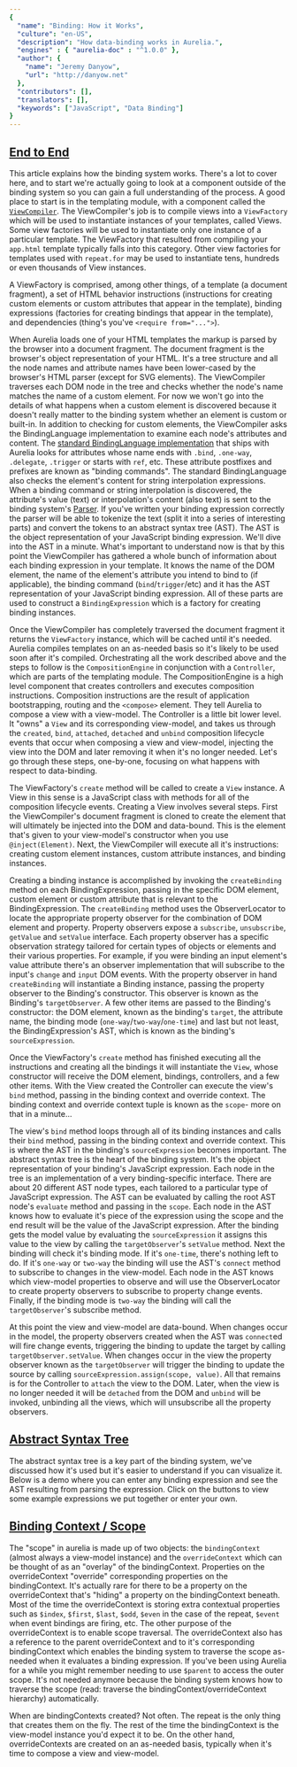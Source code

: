 ```yaml
---
{
  "name": "Binding: How it Works",
  "culture": "en-US",
  "description": "How data-binding works in Aurelia.",
  "engines" : { "aurelia-doc" : "^1.0.0" },
  "author": {
    "name": "Jeremy Danyow",
    "url": "http://danyow.net"
  },
  "contributors": [],
  "translators": [],
  "keywords": ["JavaScript", "Data Binding"]
}
---
```


## [End to End](aurelia-doc://section/1/version/1.0.0)

This article explains how the binding system works. There's a lot to cover here, and to start we're actually going to look at a component outside of the binding system so you can gain a full understanding of the process. A good place to start is in the templating module, with a component called the [`ViewCompiler`](https://github.com/aurelia/templating/blob/master/src/view-compiler.js). The ViewCompiler's job is to compile views into a `ViewFactory` which will be used to instantiate instances of your templates, called Views. Some view factories will be used to instantiate only one instance of a particular template. The ViewFactory that resulted from compiling your `app.html` template typically falls into this category. Other view factories for templates used with `repeat.for` may be used to instantiate tens, hundreds or even thousands of View instances.

A ViewFactory is comprised, among other things, of a template (a document fragment), a set of HTML behavior instructions (instructions for creating custom elements or custom attributes that appear in the template), binding expressions (factories for creating bindings that appear in the template), and dependencies (thing's you've `<require from="...">`).

When Aurelia loads one of your HTML templates the markup is parsed by the browser into a document fragment. The document fragment is the browser's object representation of your HTML. It's a tree structure and all the node names and attribute names have been lower-cased by the browser's HTML parser (except for SVG elements). The ViewCompiler traverses each DOM node in the tree and checks whether the node's name matches the name of a custom element. For now we won't go into the details of what happens when a custom element is discovered because it doesn't really matter to the binding system whether an element is custom or built-in. In addition to checking for custom elements, the ViewCompiler asks the BindingLanguage implementation to examine each node's attributes and content. The [standard BindingLanguage implementation](https://github.com/aurelia/templating-binding/blob/master/src/binding-language.js) that ships with Aurelia looks for attributes whose name ends with `.bind`, `.one-way`, `.delegate`, `.trigger` or starts with `ref`, etc. These attribute postfixes and prefixes are known as "binding commands". The standard BindingLanguage also checks the element's content for string interpolation expressions. When a binding command or string interpolation is discovered, the attribute's value (text) or interpolation's content (also text) is sent to the binding system's [Parser](https://github.com/aurelia/binding/blob/master/src/parser.js). If you've written your binding expression correctly the parser will be able to tokenize the text (split it into a series of interesting parts) and convert the tokens to an abstract syntax tree (AST). The AST is the object representation of your JavaScript binding expression. We'll dive into the AST in a minute. What's important to understand now is that by this point the ViewCompiler has gathered a whole bunch of information about each binding expression in your template. It knows the name of the DOM element, the name of the element's attribute you intend to bind to (if applicable), the binding command (`bind`/`trigger`/etc) and it has the AST representation of your JavaScript binding expression. All of these parts are used to construct a `BindingExpression` which is a factory for creating binding instances.

Once the ViewCompiler has completely traversed the document fragment it returns the `ViewFactory` instance, which will be cached until it's needed. Aurelia compiles templates on an as-needed basis so it's likely to be used soon after it's compiled. Orchestrating all the work described above and the steps to follow is the `CompositionEngine` in conjunction with a `Controller`, which are parts of the templating module. The CompositionEngine is a high level component that creates controllers and executes composition instructions. Composition instructions are the result of application bootstrapping, routing and the `<compose>` element. They tell Aurelia to compose a view with a view-model. The Controller is a little bit lower level. It "owns" a `View` and its corresponding view-model, and takes us through the `created`, `bind`, `attached`, `detached` and `unbind` composition lifecycle events that occur when composing a view and view-model, injecting the view into the DOM and later removing it when it's no longer needed. Let's go through these steps, one-by-one, focusing on what happens with respect to data-binding.

The ViewFactory's `create` method will be called to create a `View` instance. A View in this sense is a JavaScript class with methods for all of the composition lifecycle events. Creating a View involves several steps. First the ViewCompiler's document fragment is cloned to create the element that will ultimately be injected into the DOM and data-bound. This is the element that's given to your view-model's constructor when you use `@inject(Element)`. Next, the ViewCompiler will execute all it's instructions: creating custom element instances, custom attribute instances, and binding instances.

Creating a binding instance is accomplished by invoking the `createBinding` method on each BindingExpression, passing in the specific DOM element, custom element or custom attribute that is relevant to the BindingExpression. The `createBinding` method uses the ObserverLocator to locate the appropriate property observer for the combination of DOM element and property. Property observers expose a `subscribe`, `unsubscribe`, `getValue` and `setValue` interface. Each property observer has a specific observation strategy tailored for certain types of objects or elements and their various properties. For example, if you were binding an input element's value attribute there's an observer implementation that will subscribe to the input's `change` and `input` DOM events. With the property observer in hand `createBinding` will instantiate a Binding instance, passing the property observer to the Binding's constructor. This observer is known as the Binding's `targetObserver`. A few other items are passed to the Binding's constructor: the DOM element, known as the binding's `target`, the attribute name, the binding mode (`one-way`/`two-way`/`one-time`) and last but not least, the BindingExpression's AST, which is known as the binding's `sourceExpression`.

Once the ViewFactory's `create` method has finished executing all the instructions and creating all the bindings it will instantiate the `View`, whose constructor will receive the DOM element, bindings, controllers, and a few other items. With the View created the Controller can execute the view's `bind` method, passing in the binding context and override context. The binding context and override context tuple is known as the `scope`- more on that in a minute...

The view's `bind` method loops through all of its binding instances and calls their `bind` method, passing in the binding context and override context. This is where the AST in the binding's `sourceExpression` becomes important. The abstract syntax tree is the heart of the binding system. It's the object representation of your binding's JavaScript expression. Each node in the tree is an implementation of a very binding-specific interface. There are about 20 different AST node types, each tailored to a particular type of JavaScript expression. The AST can be evaluated by calling the root AST node's `evaluate` method and passing in the `scope`. Each node in the AST knows how to evaluate it's piece of the expression using the scope and the end result will be the value of the JavaScript expression. After the binding gets the model value by evaluating the `sourceExpression` it assigns this value to the view by calling the `targetObserver`'s `setValue` method. Next the binding will check it's binding mode. If it's `one-time`, there's nothing left to do. If it's `one-way` or `two-way` the binding will use the AST's `connect` method to subscribe to changes in the view-model. Each node in the AST knows which view-model properties to observe and will use the ObserverLocator to create property observers to subscribe to property change events. Finally, if the binding mode is `two-way` the binding will call the `targetObserver`'s subscribe method.

At this point the view and view-model are data-bound. When changes occur in the model, the property observers created when the AST was `connect`ed will fire change events, triggering the binding to update the target by calling `targetObserver.setValue`. When changes occur in the view the property observer known as the `targetObserver` will trigger the binding to update the source by calling `sourceExpression.assign(scope, value)`. All that remains is for the Controller to `attach` the view to the DOM. Later, when the view is no longer needed it will be `detached` from the DOM and `unbind` will be invoked, unbinding all the views, which will unsubscribe all the property observers.

## [Abstract Syntax Tree](aurelia-doc://section/2/version/1.0.0)

The abstract syntax tree is a key part of the binding system, we've discussed how it's used but it's easier to understand if you can visualize it. Below is a demo where you can enter any binding expression and see the AST resulting from parsing the expression. Click on the buttons to view some example expressions we put together or enter your own.

<au-demo heading="AST Demo">
  <source-code src="example/binding-how-it-works/ast/app.js"></source-code>
</au-demo>

## [Binding Context / Scope](aurelia-doc://section/3/version/1.0.0)

The "scope" in aurelia is made up of two objects: the `bindingContext` (almost always a view-model instance) and the `overrideContext` which can be thought of as an "overlay" of the bindingContext. Properties on the overrideContext "override" corresponding properties on the bindingContext. It's actually rare for there to be a property on the overrideContext that's "hiding" a property on the bindingContext beneath. Most of the time the overrideContext is storing extra contextual properties such as `$index`, `$first`, `$last`, `$odd`, `$even` in the case of the repeat, `$event` when event bindings are firing, etc. The other purpose of the overrideContext is to enable scope traversal. The overrideContext also has a reference to the parent overrideContext and to it's corresponding bindingContext which enables the binding system to traverse the scope as-needed when it evaluates a binding expression. If you've been using Aurelia for a while you might remember needing to use `$parent` to access the outer scope. It's not needed anymore because the binding system knows how to traverse the scope (read: traverse the bindingContext/overrideContext hierarchy) automatically.

When are bindingContexts created? Not often. The repeat is the only thing that creates them on the fly. The rest of the time the bindingContext is the view-model instance you'd expect it to be. On the other hand, overrideContexts are created on an as-needed basis, typically when it's time to compose a view and view-model.
